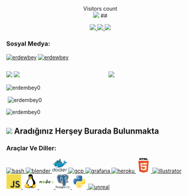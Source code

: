 <p align="center"> 
  Visitors count<br>
  <img src="https://profile-counter.glitch.me/ErdemBey0/count.svg" />
##
<p align="center">
  <a href="https://github.com/erdembey0">
    <img src="https://komarev.com/ghpvc/?username=erdembey0&label=Profile%20views&color=ff69b4&label=Profile+Views&style=plastic">

  </a>
  <a href="https://github.com/erdembey0?tab=stars">
    <img src="https://img.shields.io/github/stars/erdembey0?color=ff69b4&label=Stargazers&style=plastic">

  </a>
  <a href="https://github.com/erdembey0?tab=followers">
    <img src="https://img.shields.io/github/followers/erdembey0?color=ff69b4&label=Followers&style=plastic">

  </a>
</p>
  
<h3 align="left">Sosyal Medya:</h3>
<p align="left">
<a href="https://instagram.com/erdewbey" target="blank"><img align="center" src="https://cdn.jsdelivr.net/npm/simple-icons@3.0.1/icons/instagram.svg" alt="erdewbey" height="30" width="40" /></a>
<a href="https://t.me/erdembey1" target="blank"><img align="center" src="https://cdn.jsdelivr.net/npm/simple-icons@3.0.1/icons/telegram.svg" alt="erdewbey" height="30" width="40" /></a>
</p>

##

<img align='right' src="https://media.giphy.com/media/M9gbBd9nbDrOTu1Mqx/giphy.gif" width="230">

<a href="https://t.me/hydradev"><img src="https://img.shields.io/badge/Join-Telegram%20Channel-red.svg?logo=Telegram"></a>
<a href="https://t.me/hydradestek"><img src="https://img.shields.io/badge/Join-Telegram%20Group-blue.svg?logo=telegram"></a>

<p><img align="center" src="https://github-readme-stats.vercel.app/api/top-langs?username=erdembey0&show_icons=true&layout=compact&theme=nightowl" alt="erdembey0" /></p>

<p>&nbsp;<img align="center" src="https://github-readme-stats.vercel.app/api?username=erdembey0&show_icons=true&theme=nightowl" alt="erdembey0" /></p>

<p><img align="center" src="https://github-readme-streak-stats.herokuapp.com/?user=erdembey0&theme=nightowl" alt="erdembey0" /></p>



## <img src="https://media.giphy.com/media/VgCDAzcKvsR6OM0uWg/giphy.gif" width="50"> Aradığınız Herşey Burada Bulunmakta



 <h3 alilefgn="left">Araçlar Ve Diller:</h3>

<p align="left"> <a href="https://www.gnu.org/software/bash/" target="_blank"> <img src="https://www.vectorlogo.zone/logos/gnu_bash/gnu_bash-icon.svg" alt="bash" width="40" height="40"/> </a> <a href="https://www.blender.org/" target="_blank"> <img src="https://download.blender.org/branding/community/blender_community_badge_white.svg" alt="blender" width="40" height="40"/> </a> <a href="https://www.docker.com/" target="_blank"> <img src="https://raw.githubusercontent.com/devicons/devicon/master/icons/docker/docker-original-wordmark.svg" alt="docker" width="40" height="40"/> </a> <a href="https://cloud.google.com" target="_blank"> <img src="https://www.vectorlogo.zone/logos/google_cloud/google_cloud-icon.svg" alt="gcp" width="40" height="40"/> </a> <a href="https://grafana.com" target="_blank"> <img src="https://www.vectorlogo.zone/logos/grafana/grafana-icon.svg" alt="grafana" width="40" height="40"/> </a> <a href="https://heroku.com" target="_blank"> <img src="https://www.vectorlogo.zone/logos/heroku/heroku-icon.svg" alt="heroku" width="40" height="40"/> </a> <a href="https://www.w3.org/html/" target="_blank"> <img src="https://raw.githubusercontent.com/devicons/devicon/master/icons/html5/html5-original-wordmark.svg" alt="html5" width="40" height="40"/> </a> <a href="https://www.adobe.com/in/products/illustrator.html" target="_blank"> <img src="https://www.vectorlogo.zone/logos/adobe_illustrator/adobe_illustrator-icon.svg" alt="illustrator" width="40" height="40"/> </a> <a href="https://developer.mozilla.org/en-US/docs/Web/JavaScript" target="_blank"> <img src="https://raw.githubusercontent.com/devicons/devicon/master/icons/javascript/javascript-original.svg" alt="javascript" width="40" height="40"/> </a> <a href="https://www.linux.org/" target="_blank"> <img src="https://raw.githubusercontent.com/devicons/devicon/master/icons/linux/linux-original.svg" alt="linux" width="40" height="40"/> </a> <a href="https://nodejs.org" target="_blank"> <img src="https://raw.githubusercontent.com/devicons/devicon/master/icons/nodejs/nodejs-original-wordmark.svg" alt="nodejs" width="40" height="40"/> </a> <a href="https://www.postgresql.org" target="_blank"> <img src="https://raw.githubusercontent.com/devicons/devicon/master/icons/postgresql/postgresql-original-wordmark.svg" alt="postgresql" width="40" height="40"/> </a> <a href="https://www.python.org" target="_blank"> <img src="https://raw.githubusercontent.com/devicons/devicon/master/icons/python/python-original.svg" alt="python" width="40" height="40"/> </a> <a href="https://unrealengine.com/" target="_blank"> <img src="https://raw.githubusercontent.com/kenangundogan/fontisto/036b7eca71aab1bef8e6a0518f7329f13ed62f6b/icons/svg/brand/unreal-engine.svg" alt="unreal" width="40" height="40"/> </a> </p>

